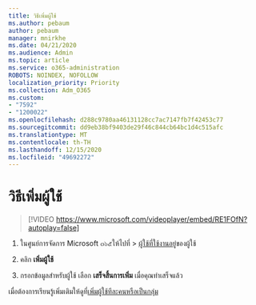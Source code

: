 ```yaml
---
title: วิธีเพิ่มผู้ใช้
ms.author: pebaum
author: pebaum
manager: mnirkhe
ms.date: 04/21/2020
ms.audience: Admin
ms.topic: article
ms.service: o365-administration
ROBOTS: NOINDEX, NOFOLLOW
localization_priority: Priority
ms.collection: Adm_O365
ms.custom:
- "7592"
- "1200022"
ms.openlocfilehash: d288c9780aa46131128cc7ac7147fb7f42453c77
ms.sourcegitcommit: dd9eb38bf9403de29f46c844cb64bc1d4c515afc
ms.translationtype: MT
ms.contentlocale: th-TH
ms.lasthandoff: 12/15/2020
ms.locfileid: "49692272"
---
```

# <a name="how-to-add-a-user"></a>วิธีเพิ่มผู้ใช้

> [!VIDEO https://www.microsoft.com/videoplayer/embed/RE1FOfN?autoplay=false]

1. ในศูนย์การจัดการ Microsoft ๓๖๕ให้ไปที่  >  [ผู้ใช้ที่ใช้งานอยู่](https://admin.microsoft.com/Adminportal/Home?source=applauncher#/users)ของผู้ใช้

2. คลิก **เพิ่มผู้ใช้**

3. กรอกข้อมูลสำหรับผู้ใช้ เลือก **เสร็จสิ้นการเพิ่ม** เมื่อคุณทำเสร็จแล้ว

เมื่อต้องการเรียนรู้เพิ่มเติมให้ดูที่[เพิ่มผู้ใช้ทีละคนหรือเป็นกลุ่ม](https://docs.microsoft.com/microsoft-365/admin/add-users/add-users)